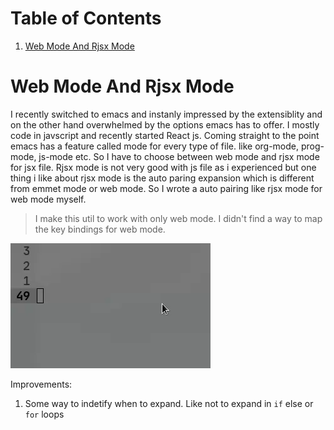 # Table of Contents

1.  [Web Mode And Rjsx Mode](#org2704bb3)


<a id="org2704bb3"></a>

# Web Mode And Rjsx Mode

I recently switched to emacs and instanly impressed by the extensiblity and on the other hand
overwhelmed by the options emacs has to offer. I mostly code in javscript and recently started
React js. Coming straight to the point emacs has a feature called mode for every type of file.
like org-mode, prog-mode, js-mode etc. So I have to choose between web mode and rjsx mode for
jsx file. Rjsx mode is not very good with js file as i experienced but one thing i like about
rjsx mode is the auto paring expansion which is different from emmet mode or web mode. So I wrote
a auto pairing like rjsx mode for web mode myself.


> I make this util to work with only web mode. I didn't find a way to map the key bindings for web mode.

<img src="./demo.gif"/>


Improvements:

1. Some way to indetify when to expand. Like not to expand in `if` else or `for` loops


